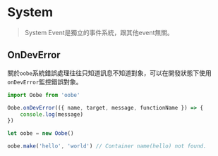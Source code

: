 # System

> System Event是獨立的事件系統，跟其他event無關。

## OnDevError

關於`oobe`系統錯誤處理往往只知道訊息不知道對象，可以在開發狀態下使用`onDevError`監控錯誤對象。

```js
import Oobe from 'oobe'

Oobe.onDevError(({ name, target, message, functionName }) => {
    console.log(message)
})

let oobe = new Oobe()

oobe.make('hello', 'world') // Container name(hello) not found.
```
